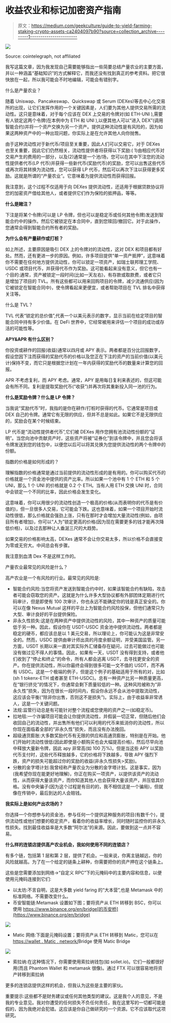 # 收益农业和标记加密资产指南

> 原文：<https://medium.com/geekculture/guide-to-yield-farming-staking-crypto-assets-ca2404097b90?source=collection_archive---------1----------------------->

![](img/c12b50ddbb5a844b1c0d94e4d02e440f.png)

Source: cointelegraph, not affiliated

我写这篇文章，因为我发现自己需要能够指出一些简要总结产量农业的主要方面，并以一种涵盖“基础知识”的方式解释它，而我还没有找到真正的参考资料。把它很快放在一起，所以我可能会不时地编辑，可能会有错别字。

什么是产量农业？

随着 Uniswap、Pancakeswap、Quickswap 或 Serum (DEXes)等去中心化交易所的出现，让它们发挥作用的一个关键因素是，人们要为其他人提供交易所需的流动性。这只是意味着，对于每个应该在 DEX 上交易的令牌对(如 ETH-UNI ),需要有人锁定这两个令牌(在本例中为 ETH 和 UNI ),以便其他人可以“进入 DEX”(调用智能合约)并将一个资产交换为另一个资产。提供这种流动性是有风险的，因为如果这两种资产中的一种出现问题，你实际上是在允许其他人向你抛售。

由于这种流动性对于新代币/项目至关重要，因此人们可以交易它，对于 DEXes 也至关重要，因此它们仍然相关，流动性提供者将获得以下奖励:( 1)由相应代币对交易产生的费用的一部分，以及(2)通常是一个池/场，您可以在其中下注您的流动性提供者代币(LP 代币)并获得一些新代币(奖励代币)的奖励，您可以出售这些代币或再次将其转换为流动性，您可以获得 LP 代币，然后可以再次下注以获得更多奖励。这就是所谓的“产量农业”。它意味着为提供流动性而获得回报。

我注意到，这个过程不仅适用于向 DEXes 提供流动性，还适用于根据贷款协议将您的加密资产借给其他人，或者提供它们作为保险的抵押品，等等。

**什么是赌注？**

下注是将某个令牌(可以是 LP 令牌，但也可以是稳定币或任何其他令牌)发送到智能合约中的操作。然后它被锁定在本合同中，直到您赎回/撤回它。对于此操作，您通常会得到智能合约所有者的奖励。

**为什么会有产量耕作或打桩？**

如上所述，主要原因是吸引 DEX 上的令牌对的流动性，这对 DEX 和项目都有好处。然而，还有更进一步的原因。例如，许多项目提供“单一资产抵押”，这意味着你不需要在任何地方提供流动性，你可以锁定一项资产，如瑞士联邦理工学院、USDC 或项目代币，并获得代币作为奖励。这可能看起来没有意义，但它也有一个目的:通常，资产被锁定一段时间(比如一天左右)，有存款或取款费，或者它只是增加了项目的 TVL。所有这些都可以用来回购项目的令牌，减少流通供应(因为它被锁定在智能合同中)，使令牌看起来更便宜，或者帮助项目在 TVL 排名中获得关注等。

什么是 TVL？

TVL 代表“锁定的总价值”,代表一个以美元表示的数字，显示当前在给定项目的智能合同中持有多少价值。在 DeFi 世界中，它经常被用来评估一个项目的成功或存活的可能性等。

**APY&APR 有什么区别？**

你投资或耕作的回报(收益)通常以四月或 APY 表示。两者都是百分比回报数字，假设您因下注而获得的奖励代币的价格以及您正在下注的资产的当前价值(以美元计)保持不变，而它只是根据您计划在一年内获得的奖励代币的数量来计算您的回报。

APR 不考虑复利，而 APY 考虑。通常，APY 是用每日复利来表述的，但这可能会有所不同。复利是提取奖励代币(“收获”)并再次将其重新投入同一池的行为。

**什么是奖励令牌？什么是 LP 令牌？**

当我说“奖励代币”时，我指的是你在耕作/打桩时获得的代币。它通常是项目或 DEX 自己的令牌。通常它有无限的供应，但并不总是如此。如果它不是无限供应的，奖励会在某个时候结束。

LP 代币是“流动性提供者代币”,它们被 DEXes 用作您拥有池流动性份额的“证明”。当您向池中贡献资产时，这些资产将被“证券化”到该令牌中，并且您会将该令牌发送到您的钱包中，以便您以后可以将其兑换为您提供流动性的两个令牌中的份额。

指数的价格是如何形成的？

理解指数的价格通常是通过当前提供的流动性形成的是有用的。你可以购买代币的价格就是一个资金池中提供的资产比率。所以如果一个池中有 1 个 ETH 和 5 个 UNI，那么 1 个 UNI 的价格就是 0.2 个 ETH。当有人用 ETH 交换 UNI 时，合同中会锁定一个不同的比率，因此价格会发生变化。

这意味着，你可以用很少的流动性创造一个极高的价格(从而表明你的代币是有价值的)，但一旦很多人交易，它可能会下跌。这也意味着，如果一个项目开始时流动性很低，那么价格就会强劲上涨，只有在那时才会增加大量流动性(例如，由项目所有者增加)，你可以“人为”锁定更高的价格(因为现在需要更多的钱才能再次降低价格)，以及过去那种让人垂涎三尺的大趋势。

如果交易的价格影响太高，DEXes 通常不会让你交易太多，所以价格不会直接变为零或无穷大。中间总会有步骤。

我注意到血清 Dex 不是这样工作的。

产量农业最常见的风险是什么？

高产农业是一个有风险的行业。最常见的风险是:

*   智能合约风险:当您将资产发送到智能合约中时，如果该智能合约有缺陷，攻击者可能会窃取您的资产。这就是为什么许多大型协议都有外部团体定期进行代码审计，但是即使有 100 次审计，你也永远不能确定你的钱是真正安全的。你可以在像 Nexus Mutual 这样的平台上为智能合约风险投保，但他们通常只为大型、审计良好的平台提供保险。
*   非永久性损失:这是在两种资产中提供流动性的风险，其中一种资产的质量可能低于另一种。因此，假设你在 USDT-USDC 资金池中提供流动性。两者都是稳定的硬币，都应该总是以 1 美元交易，所以理论上，你可能认为这是非常安全的。然而，USDC 提供由审计师出具的月度余额证明，并受美国监管。另一方面，USDT 长期以来一直对其实际外汇储备存在疑问，过去可能做过也可能没有做过见不得人的事情。因此，如果有一天，USDT 没有得到支持，或者他们收到了“停止和终止”的命令，所有人都会逃离 USDT，去寻找更安全的资产。你在提供流动性，所以你最终会得到很多可能一文不值的 USDT，而不再有 USDC。这是一个极端的例子，但是这个例子的基础适用于所有的对，比如(sh 1 tokenx-ETH 或者甚至 ETH-USDC)。总有一种资产比另一种质量更高，在“银行挤兑”的情况下，你通常会剩下质量较低的一种。这种风险被称为“非永久性”损失，因为在很长一段时间内，假设你永远不会从池中提取流动性，这应该会平衡(“除非你出售，否则这不是损失”)。实际上，由于收益率非常诱人，这是一个关键问题。
*   法规:监管行动总是有可能针对整个流程或您使用的资产之一(如稳定币)。
*   拉地毯:一个诈骗项目可能会让你提供流动性，并假装一切正常，但随后他们会收回自己的流动性，并出售所有他们可以利用的代币来抵消你的流动性，所以你现在面临着全部的“非永久性”损失，而且没有办法挽回。
*   超级通货膨胀:大多数奖励代币有无限的供应和高通货膨胀，特别是在开始。他们开始时流动性很低(因此即使是小额购买也会大幅提高价格)，然后尽早向池中释放大量新令牌，因此 apy 非常高(如 100 万%)。但是当这些 APY 以奖励代币支付时，这些代币释放越多，它的价格将下跌越多，导致 APY 强烈下跌，资产的损失可能超过你的奖励的收益(非永久性损失>奖励)。
*   分散的金字塔计划:我曾经称产量农业为分散的金字塔计划。这是事实，因为(我希望你现在能更好地理解)，你正在购买一项资产，以提供该资产的流动性，从而获得大量该资产，而你知道其他人也会获得大量该资产，并压低其价格。没有中央骗子(因为这个过程是有目的的，我不相信这是一个骗局)，但就像在传销中，最后到达的人会赔钱。

**我实际上是如何产出农场的？**

你选择一个你想参与的资金池，参与任何一个提供这种服务的项目(有数千个)，提供流动性或他们想要的稳定资产，看着你的收益率增长，同时随时监控你的非永久性损失。找到最佳收益率是大多数“阿尔法”的来源。因此，要做到这一点并不容易。

**什么样的连锁店提供高产农业机会，我如何使用不同的连锁店？**

有多个链，包括第 1 层和第 2 层，提供了机会。一般来说，你离主链越远，你的风险就越高。为了在一个给定的链条上耕种，你需要把你的资产押在这个链条上。

这些是您需要添加到网络->“自定义 RPC”下的元掩码中的主要内容和信息，以便使用元掩码连接到它们:

*   以太坊:不言自明，这是大多数 yield faring 的“大本营”,也是 Metamask 中的标准网络。不需要改变什么。
*   币安智能链:Metamask 设置如下图；要将资产从 ETH 转移到 BSC，你可以使用 https://www.binance.org/en/bridge[的币安桥](https://www.binance.org/en/bridge)

![](img/760da1dca410de8208d6a3af23a367bf.png)

*   Matic 网络:下面是元掩码设置；要将资产从 ETH 转移到 Matic，您可以在[https://wallet . Matic . network/](https://wallet.matic.network/login/)Bridge 使用 Matic Bridge

![](img/1c6352845e3a26b9255803c746a5dbd7.png)

*   索拉纳:在这种情况下，你需要使用索拉纳钱包(如 sollet.io)。它们一般都很好用(而且 Phantom Wallet 和 metamask 很像)。通过 FTX 可以很容易地将资产转移到索拉纳

更多的连锁店提供这样的机会，但我认为这些是主要的家伙。

重要提示:这些都不是财务建议或任何其他类型的建议。这是我个人的意见，不是我的专业意见。我对你遭受的任何损失不负任何责任，我在这里写的一切都可能是假的，因为我绝对会犯错。这应该是你自己做研究的一个资源。它不应该取代这项研究。